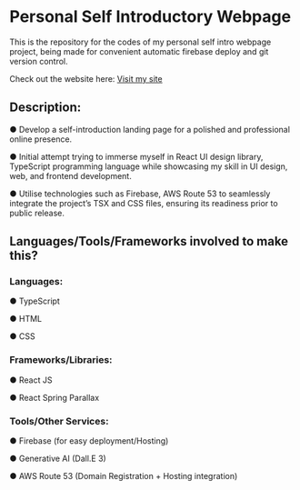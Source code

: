 # Personal Self Introductory Webpage

This is the repository for the codes of my personal self intro webpage project, being made for convenient automatic firebase deploy and git version control.

Check out the website here: [Visit my site](https://andrewkhchou.com)

## Description:
●	Develop a self-introduction landing page for a polished and professional online presence.

●	Initial attempt trying to immerse myself in React UI design library, TypeScript programming language while showcasing my skill in UI design, web, and frontend development.

●	Utilise technologies such as Firebase, AWS Route 53 to seamlessly integrate the project’s TSX and CSS files, ensuring its readiness prior to public release.

## Languages/Tools/Frameworks involved to make this?
### Languages:

● TypeScript

● HTML

● CSS

### Frameworks/Libraries:

● React JS

● React Spring Parallax

### Tools/Other Services:

● Firebase (for easy deployment/Hosting)

● Generative AI (Dall.E 3)

● AWS Route 53 (Domain Registration + Hosting integration)



